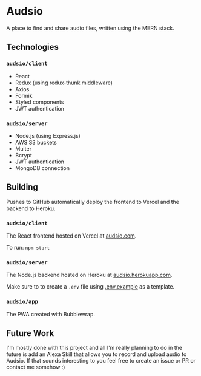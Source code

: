 # Audsio
A place to find and share audio files, written using the MERN stack.

## Technologies

### `audsio/client`

- React
- Redux (using redux-thunk middleware)
- Axios
- Formik
- Styled components
- JWT authentication

### `audsio/server`

- Node.js (using Express.js)
- AWS S3 buckets
- Multer
- Bcrypt
- JWT authentication
- MongoDB connection


## Building

Pushes to GitHub automatically deploy the frontend to Vercel and the backend to Heroku.

### `audsio/client`

The React frontend hosted on Vercel at [audsio.com](https://www.audsio.com).

To run: `npm start`

### `audsio/server`

The Node.js backend hosted on Heroku at [audsio.herokuapp.com](https://audsio.herokuapp.com/).

Make sure to to create a `.env` file using [.env.example](server/.env.example) as a template.

### `audsio/app`

The PWA created with Bubblewrap.

## Future Work

I'm mostly done with this project and all I'm really planning to do in the future is add an Alexa Skill that allows you to record and upload audio to Audsio. If that sounds interesting to you feel free to create an issue or PR or contact me somehow :)

